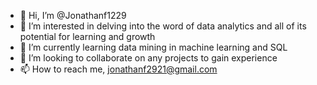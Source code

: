 - 👋 Hi, I’m @Jonathanf1229
- 👀 I’m interested in delving into the word of data analytics and all of its potential for learning and growth
- 🌱 I’m currently learning data mining in machine learning and SQL
- 💞️ I’m looking to collaborate on any projects to gain experience
- 📫 How to reach me, jonathanf2921@gmail.com

<!---
Jonathanf1229/Jonathanf1229 is a ✨ special ✨ repository because its `README.md` (this file) appears on your GitHub profile.
You can click the Preview link to take a look at your changes.
--->

